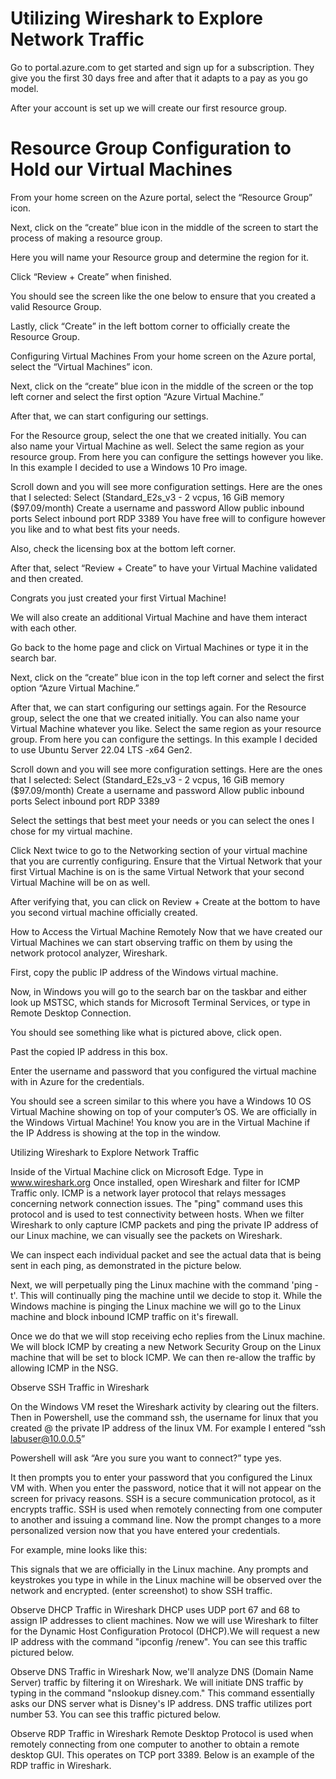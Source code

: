 # Utilizing Wireshark to Explore Network Traffic

Go to portal.azure.com to get started and sign up for a subscription. They give you the first 30 days free and after that it adapts to a pay as you go model.

After your account is set up we will create our first resource group.

# Resource Group Configuration to Hold our Virtual Machines

From your home screen on the Azure portal, select the “Resource Group” icon. 



Next, click on the “create” blue icon in the middle of the screen to start the process of making a resource group. 


Here you will name your Resource group and determine the region for it.


Click “Review + Create” when finished.

You should see the screen like the one below to ensure that you created a valid Resource Group.



Lastly, click “Create” in the left bottom corner to officially create the Resource Group.




Configuring Virtual Machines
From your home screen on the Azure portal, select the “Virtual Machines” icon.


Next, click on the “create” blue icon in the middle of the screen or the top left corner and select the first option “Azure Virtual Machine.”

After that, we can start configuring our settings.


For the Resource group, select the one that we created initially. You can also name your Virtual Machine as well. Select the same region as your resource group. From here you can configure the settings however you like. In this example I decided to use a Windows 10 Pro image. 

Scroll down and you will see more configuration settings. Here are the ones that I selected: 
Select (Standard_E2s_v3 - 2 vcpus, 16 GiB memory ($97.09/month)
Create a username and password
Allow public inbound ports
Select inbound port RDP 3389
You have free will to configure however you like and to what best fits your needs. 



Also, check the licensing box at the bottom left corner.


After that, select “Review + Create” to have your Virtual Machine validated and then created. 

Congrats you just created your first Virtual Machine!

We will also create an additional Virtual Machine and have them interact with each other. 

Go back to the home page and click on Virtual Machines or type it in the search bar.

Next, click on the “create” blue icon in the top left corner and select the first option “Azure Virtual Machine.”

After that, we can start configuring our settings again.
For the Resource group, select the one that we created initially. You can also name your Virtual Machine whatever you like. Select the same region as your resource group. From here you can configure the settings. In this example I decided to use Ubuntu Server 22.04 LTS -x64 Gen2.

Scroll down and you will see more configuration settings. Here are the ones that I selected: 
Select (Standard_E2s_v3 - 2 vcpus, 16 GiB memory ($97.09/month)
Create a username and password
Allow public inbound ports
Select inbound port RDP 3389

Select the settings that best meet your needs or you can select the ones I chose for my virtual machine. 







Click Next twice to go to the Networking section of your virtual machine that you are currently configuring. Ensure that the Virtual Network that your first Virtual Machine is on is the same Virtual Network that your second Virtual Machine will be on as well. 


After verifying that, you can click on Review + Create at the bottom to have you second virtual machine officially created. 

How to Access the Virtual Machine Remotely
Now that we have created our Virtual Machines we can start observing traffic on them by using the network protocol analyzer, Wireshark. 

First, copy the public IP address of the Windows virtual machine. 


Now, in Windows you will go to the search bar on the taskbar and either look up MSTSC, which stands for Microsoft Terminal Services, or type in Remote Desktop Connection.



You should see something like what is pictured above, click open.

Past the copied IP address in this box.

 

Enter the username and password that you configured the virtual machine with in Azure for the credentials.






You should see a screen similar to this where you have a Windows 10 OS Virtual Machine showing on top of your computer’s OS. We are officially in the Windows Virtual Machine! You know you are in the Virtual Machine if the IP Address is showing at the top in the window. 

Utilizing Wireshark to Explore Network Traffic


Inside of the Virtual Machine click on Microsoft Edge.
Type in www.wireshark.org
Once installed, open Wireshark and filter for ICMP Traffic only. ICMP is a network layer protocol that relays messages concerning network connection issues. The "ping" command uses this protocol and is used to test connectivity between hosts. When we filter Wireshark to only capture ICMP packets and ping the private IP address of our Linux machine, we can visually see the packets on Wireshark.



We can inspect each individual packet and see the actual data that is being sent in each ping, as demonstrated in the picture below.



Next, we will perpetually ping the Linux machine with the command 'ping -t'. This will continually ping the machine until we decide to stop it. While the Windows machine is pinging the Linux machine we will go to the Linux machine and block inbound ICMP traffic on it's firewall. 



Once we do that we will stop receiving echo replies from the Linux machine. We will block ICMP by creating a new Network Security Group on the Linux machine that will be set to block ICMP. We can then re-allow the traffic by allowing ICMP in the NSG.





Observe SSH Traffic in Wireshark
 
On the Windows VM reset the Wireshark activity by clearing out the filters. Then in Powershell, use the command ssh, the username for linux that you created @ the private IP address of the linux VM. For example I entered “ssh labuser@10.0.0.5”


Powershell will ask “Are you sure you want to connect?” type yes.

It then prompts you to enter your password that you configured the Linux VM with. When you enter the password, notice that it will not appear on the screen for privacy reasons. SSH is a secure communication protocol, as it encrypts traffic. SSH is used when remotely connecting from one computer to another and issuing a command line. Now the prompt changes to a more personalized version now that you have entered your credentials. 
















For example, mine looks like this: 



This signals that we are officially in the Linux machine. Any prompts and keystrokes you type in while in the Linux machine will be observed over the network and encrypted. (enter screenshot) to show SSH traffic. 



Observe DHCP Traffic in Wireshark
DHCP uses UDP port 67 and 68 to assign IP addresses to client machines. 
Now we will use Wireshark to filter for the Dynamic Host Configuration Protocol (DHCP).We will request a new IP address with the command "ipconfig /renew". You can see this traffic pictured below.

Observe DNS Traffic in Wireshark
Now, we'll analyze DNS (Domain Name Server) traffic by filtering it on Wireshark. We will initiate DNS traffic by typing in the command "nslookup disney.com." This command essentially asks our DNS server what is Disney's IP address. DNS traffic utilizes port number 53. You can see this traffic pictured below.








Observe RDP Traffic in Wireshark
Remote Desktop Protocol is used when remotely connecting from one computer to another to obtain a remote desktop GUI. This operates on TCP port 3389. Below is an example of the RDP traffic in Wireshark.

